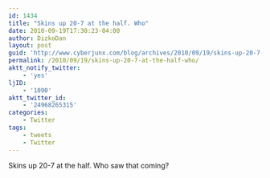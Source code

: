 ```yaml
---
id: 1434
title: "Skins up 20-7 at the half. Who"
date: 2010-09-19T17:30:23-04:00
author: DizkoDan
layout: post
guid: 'http://www.cyberjunx.com/blog/archives/2010/09/19/skins-up-20-7-at-the-half-who/'
permalink: /2010/09/19/skins-up-20-7-at-the-half-who/
aktt_notify_twitter:
    - 'yes'
ljID:
    - '1090'
aktt_twitter_id:
    - '24968265315'
categories:
    - Twitter
tags:
    - tweets
    - Twitter
---
```


Skins up 20-7 at the half. Who saw that coming?